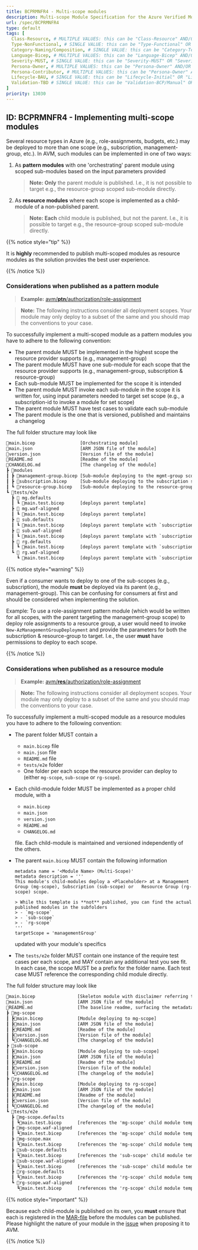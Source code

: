 ```yaml
---
title: BCPRMNFR4 - Multi-scope modules
description: Multi-scope Module Specification for the Azure Verified Modules (AVM) program
url: /spec/BCPRMNFR4
type: default
tags: [
  Class-Resource, # MULTIPLE VALUES: this can be "Class-Resource" AND/OR "Class-Pattern" AND/OR "Class-Utility"
  Type-NonFunctional, # SINGLE VALUE: this can be "Type-Functional" OR "Type-NonFunctional"
  Category-Naming/Composition, # SINGLE VALUE: this can be "Category-Testing" OR "Category-Telemetry" OR "Category-Contribution/Support" OR "Category-Documentation" OR "Category-CodeStyle" OR "Category-Naming/Composition" OR "Category-Inputs/Outputs" OR "Category-Release/Publishing"
  Language-Bicep, # MULTIPLE VALUES: this can be "Language-Bicep" AND/OR "Language-Terraform"
  Severity-MUST, # SINGLE VALUE: this can be "Severity-MUST" OR "Severity-SHOULD" OR "Severity-MAY"
  Persona-Owner, # MULTIPLE VALUES: this can be "Persona-Owner" AND/OR "Persona-Contributor"
  Persona-Contributor, # MULTIPLE VALUES: this can be "Persona-Owner" AND/OR "Persona-Contributor"
  Lifecycle-BAU, # SINGLE VALUE: this can be "Lifecycle-Initial" OR "Lifecycle-BAU" OR "Lifecycle-EOL"
  Validation-TBD # SINGLE VALUE: this can be "Validation-BCP/Manual" OR "Validation-BCP/CI/Informational" OR "Validation-BCP/CI/Enforced"
]
priority: 13030
---
```


## ID: BCPRMNFR4 - Implementing multi-scope modules

Several resource types in Azure (e.g., role-assignments, budgets, etc.) may be deployed to more than one scope (e.g., subscription, management-group, etc.).
In AVM, such modules can be implemented in one of two ways:
1. As **pattern modules** with one 'orchestrating' parent module using scoped sub-modules based on the input parameters provided

   > **Note: Only** the parent module is published. I.e., it is not possible to target e.g., the resource-group scoped sub-module directly.

1. As **resource modules** where each scope is implemented as a child-module of a non-published parent.

   > **Note: Each** child module is published, but not the parent. I.e., it is possible to target e.g., the resource-group scoped sub-module directly.

{{% notice style="tip" %}}

It is **highly** recommended to publish multi-scoped modules as resource modules as the solution provides the best user experience.

{{% /notice %}}

### Considerations when published as a pattern module

> **Example:** [avm/<b>ptn</b>/authorization/role-assignment](https://github.com/Azure/bicep-registry-modules/tree/main/avm/ptn/authorization/role-assignment)

> **Note:** The following instructions consider all deployment scopes. Your module may only deploy to a subset of the same and you should map the conventions to your case.

To successfully implement a multi-scoped module as a pattern modules you have to adhere to the following convention:

- The parent module MUST be implemented in the highest scope the resource provider supports (e.g., management-group)
- The parent module MUST have one sub-module for each scope that the resource provider supports (e.g., management-group, subscription & resource-group)
- Each sub-module MUST be implemented for the scope it is intended
- The parent module MUST invoke each sub-module in the scope it is written for, using input parameters needed to target set scope (e.g., a subscription-id to invoke a module for set scope)
- The parent module MUST have test cases to validate each sub-module
- The parent module is the one that is versioned, published and maintains a changelog

The full folder structure may look like
```txt
📄main.bicep                 [Orchestrating module]
📄main.json                  [ARM JSON file of the module]
📄version.json               [Version file of the module]
📄README.md                  [Readme of the module]
📄CHANGELOG.md               [The changelog of the module]
┣ 📂modules
┃ ┣ 📄management-group.bicep [Sub-module deploying to the mgmt-group scope (if applicable)]
┃ ┣ 📄subscription.bicep     [Sub-module deploying to the subscription scope (if applicable)]
┃ ┗ 📄resource-group.bicep   [Sub-module deploying to the resource-group scope (if applicable)]
┗ 📂tests/e2e
  ┣ 📂 mg.defaults
  ┃ ┗ 📄main.test.bicep      [deploys parent template]
  ┣ 📂 mg.waf-aligned
  ┃ ┗ 📄main.test.bicep      [deploys parent template]
  ┣ 📂 sub.defaults
  ┃ ┗ 📄main.test.bicep      [deploys parent template with `subscriptionId` param]
  ┣ 📂 sub.waf-aligned
  ┃ ┗ 📄main.test.bicep      [deploys parent template with `subscriptionId` param]
  ┣ 📂 rg.defaults
  ┃ ┗ 📄main.test.bicep      [deploys parent template with `subscriptionId` & `resourceGroupName` params]
  ┗ 📂 rg.waf-aligned
    ┗ 📄main.test.bicep      [deploys parent template with `subscriptionId` & `resourceGroupName` params]
```

{{% notice style="warning" %}}

Even if a consumer wants to deploy to one of the sub-scopes (e.g., subscription), the module **must** be deployed via its parent (e.g., management-group). This can be confusing for consumers at first and should be considered when implementing the solution.

Example: To use a role-assignment pattern module (which would be written for all scopes, with the parent targeting the management-group scope) to deploy role assignments to a resource group, a user would need to invoke `New-AzManagementGroupDeployment` and provide the parameters for both the subscription & resource-group to target. I.e., the user **must** have permissions to deploy to each scope.

{{% /notice %}}

### Considerations when published as a resource module

> **Example:** [avm/<b>res</b>/authorization/role-assignment](https://github.com/Azure/bicep-registry-modules/tree/main/avm/res/authorization/role-assignment)

> **Note:** The following instructions consider all deployment scopes. Your module may only deploy to a subset of the same and you should map the conventions to your case.

To successfully implement a multi-scoped module as a resource modules you have to adhere to the following convention:

- The parent folder MUST contain a
  - `main.bicep` file
  - `main.json` file
  - `README.md` file
  - `tests/e2e` folder
  - One folder per each scope the resource provider can deploy to (either `mg-scope`, `sub-scope` or `rg-scope`).
- Each child-module folder MUST be implemented as a proper child module, with a
  - `main.bicep`
  - `main.json`
  - `version.json`
  - `README.md`
  - `CHANGELOG.md`

  file. Each child-module is maintained and versioned independently of the others.

- The parent `main.bicep` MUST contain the following information

  ```bicep
  metadata name = '<Module Name> (Multi-Scope)'
  metadata description = '''
  This module's child-modules deploy a <Placeholder> at a Management Group (mg-scope), Subscription (sub-scope) or   Resource Group (rg-scope) scope.

  > While this template is **not** published, you can find the actual published modules in the subfolders
  > - `mg-scope`
  > - `sub-scope`
  > - `rg-scope`
  '''
  targetScope = 'managementGroup'
  ```

  updated with your module's specifics

- The `tests/e2e` folder MUST contain one instance of the require test cases per each scope, and MAY contain any additional test you see fit. In each case, the scope MUST be a prefix for the folder name. Each test case MUST reference the corresponding child module directly.

The full folder structure may look like
```txt
📄main.bicep                [Skeleton module with disclaimer referring to the child-modules]
📄main.json                 [ARM JSON file of the module]
📄README.md                 [The baseline readme, surfacing the metadata of the main.bicep file]
┣ 📂mg-scope
┃ ┣📄main.bicep             [Module deploying to mg-scope]
┃ ┣📄main.json              [ARM JSON file of the module]
┃ ┣📄README.md              [Readme of the module]
┃ ┣📄version.json           [Version file of the module]
┃ ┗📄CHANGELOG.md           [The changelog of the module]
┣ 📂sub-scope
┃ ┣📄main.bicep             [Module deploying to sub-scope]
┃ ┣📄main.json              [ARM JSON file of the module]
┃ ┣📄README.md              [Readme of the module]
┃ ┣📄version.json           [Version file of the module]
┃ ┗📄CHANGELOG.md           [The changelog of the module]
┣ 📂rg-scope
┃ ┣📄main.bicep             [Module deploying to rg-scope]
┃ ┣📄main.json              [ARM JSON file of the module]
┃ ┣📄README.md              [Readme of the module]
┃ ┣📄version.json           [Version file of the module]
┃ ┗📄CHANGELOG.md           [The changelog of the module]
┗ 📂tests/e2e
  ┣ 📂mg-scope.defaults
  ┃ ┗📄main.test.bicep      [references the 'mg-scope' child module template: '../../../mg-scope/main.bicep']
  ┣ 📂mg-scope.waf-aligned
  ┃ ┗📄main.test.bicep      [references the 'mg-scope' child module template: '../../../mg-scope/main.bicep']
  ┣ 📂mg-scope.max
  ┃ ┗📄main.test.bicep      [references the 'mg-scope' child module template: '../../../mg-scope/main.bicep']
  ┣ 📂sub-scope.defaults
  ┃ ┗📄main.test.bicep      [references the 'sub-scope' child module template: '../../../sub-scope/main.bicep']
  ┣ 📂sub-scope.waf-aligned
  ┃ ┗📄main.test.bicep      [references the 'sub-scope' child module template: '../../../sub-scope/main.bicep']
  ┣ 📂rg-scope.defaults
  ┃ ┗📄main.test.bicep      [references the 'rg-scope' child module template: '../../../rg-scope/main.bicep']
  ┗ 📂rg-scope.waf-aligned
    ┗📄main.test.bicep      [references the 'rg-scope' child module template: '../../../rg-scope/main.bicep']
```


{{% notice style="important" %}}

Because each child-module is published on its own, you **must** ensure that each is registered in the [MAR-file](https://github.com/microsoft/mcr/blob/main/teams/bicep/bicep.yml) before the modules can be published. Please highlight the nature of your module in the [issue](https://github.com/Azure/Azure-Verified-Modules/issues/new?template=3_module_proposal_avm.yml) when proposing it to AVM.

{{% /notice %}}
